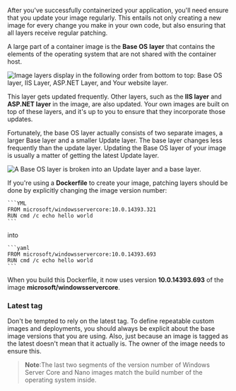 
After you've successfully containerized your application, you'll need ensure that you update your image regularly. This entails not only creating a new image for every change you make in your own code, but also ensuring that all layers receive regular patching.


A large part of a container image is the **Base OS** **layer** that contains the elements of the operating system that are not shared with the container host.

![Image layers display in the following order from bottom to top: Base OS layer, IIS Layer, ASP.NET Layer, and Your website layer.](../Linked_Image_Files\2.6.4_Image_Layers.png)

This layer gets updated frequently. Other layers, such as the **IIS layer** and **ASP.NET layer** in the image, are also updated. Your own images are built on top of these layers, and it's up to you to ensure that they incorporate those updates.

Fortunately, the base OS layer actually consists of two separate images, a larger Base layer and a smaller Update layer. The base layer changes less frequently than the update layer. Updating the Base OS layer of your image is usually a matter of getting the latest Update layer.

![A Base OS layer is broken into an Update layer and a base layer.](../Linked_Image_Files\2.6.4_OS_Image_Layers.png)

If you're using a **Dockerfile** to create your image, patching layers should be done by explicitly changing the image version number:

    ```YML
    FROM microsoft/windowsservercore:10.0.14393.321
    RUN cmd /c echo hello world
    ```


into

    ```yaml
    FROM microsoft/windowsservercore:10.0.14393.693
    RUN cmd /c echo hello world
    ```

When you build this Dockerfile, it now uses version **10.0.14393.693** of the image **microsoft/windowsservercore**.

### Latest tag
Don't be tempted to rely on the latest tag. To define repeatable custom images and deployments, you should always be explicit about the base image versions that you are using. Also, just because an image is tagged as the latest doesn't mean that it actually is. The owner of the image needs to ensure this.
​

> **Note**:The last two segments of the version number of Windows Server Core and Nano images match the build number of the operating system inside.

